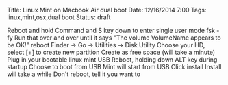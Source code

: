 Title: Linux Mint on Macbook Air dual boot
Date: 12/16/2014 7:00
Tags: linux,mint,osx,dual boot
Status: draft

Reboot and hold Command and S key down to enter single user mode
fsk -fy
Run that over and over until it says "The volume VolumeName appears to be OK!"
reboot
Finder -> Go -> Utilities -> Disk Utility
Choose your HD, select [+] to create new partition
Create as free space (will take a minute)
Plug in your bootable linux mint USB
Reboot, holding down ALT key during startup
Choose to boot from USB
Mint will start from USB
Click install
Install will take a while
Don't reboot, tell it you want to

